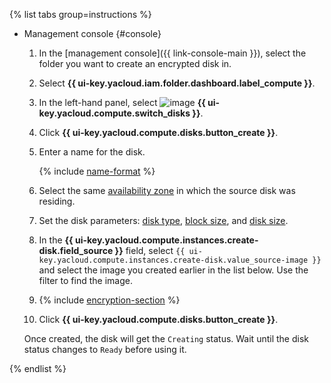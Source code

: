 {% list tabs group=instructions %}

- Management console {#console}

  1. In the [management console]({{ link-console-main }}), select the folder you want to create an encrypted disk in.
  1. Select **{{ ui-key.yacloud.iam.folder.dashboard.label_compute }}**.
  1. In the left-hand panel, select ![image](../../_assets/console-icons/hard-drive.svg) **{{ ui-key.yacloud.compute.switch_disks }}**.
  1. Click **{{ ui-key.yacloud.compute.disks.button_create }}**.
  1. Enter a name for the disk.

      {% include [name-format](../name-format.md) %}

  1. Select the same [availability zone](../../overview/concepts/geo-scope.md) in which the source disk was residing.
  1. Set the disk parameters: [disk type](../../compute/concepts/disk.md#disks_types), [block size](../../compute/concepts/disk.md#maximum-disk-size), and [disk size](../../compute/concepts/disk.md#maximum-disk-size).
  1. In the **{{ ui-key.yacloud.compute.instances.create-disk.field_source }}** field, select `{{ ui-key.yacloud.compute.instances.create-disk.value_source-image }}` and select the image you created earlier in the list below. Use the filter to find the image.
  1. {% include [encryption-section](encryption-section.md) %}
  1. Click **{{ ui-key.yacloud.compute.disks.button_create }}**.

  Once created, the disk will get the `Creating` status. Wait until the disk status changes to `Ready` before using it.

{% endlist %}
